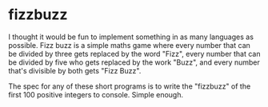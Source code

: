 # fizzbuzz
I thought it would be fun to implement something in as many languages as possible. Fizz buzz is a simple maths game where every number that can be divided by three gets replaced by the word "Fizz", every number that can be divided by five who gets replaced by the work "Buzz", and every number that's divisible by both gets "Fizz Buzz".

The spec for any of these short programs is to write the "fizzbuzz" of the first 100 positive integers to console. Simple enough.